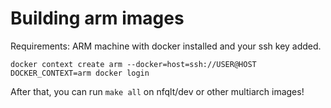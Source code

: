 # Building arm images

Requirements: ARM machine with docker installed and your ssh key added.

```
docker context create arm --docker=host=ssh://USER@HOST
DOCKER_CONTEXT=arm docker login
```

After that, you can run `make all` on nfqlt/dev or other multiarch images!
